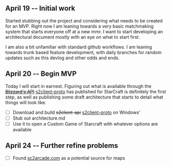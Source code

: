 ## April 19 -- Initial work
Started stubbing out the project and considering what needs to be created for an MVP.  Right now I am leaning towards a very basic matchmaking system that starts everyone off at a new mmr.  I want to start developing an architectural document mostly with an eye on what to start first.

I am also a bit unfamiliar with standard github workflows.  I am leaning towards trunk based feature development, with daily branches for random updates such as this devlog and other odds and ends.

## April 20 -- Begin MVP
Today I will start in earnest.  Figuring out what is available  through the ~~[Blizzard's API](https://github.com/Blizzard/s2client-api)~~ [s2client-proto](https://github.com/Blizzard/s2client-proto) has published for StarCraft is definitely the first step, as well as publishing some draft architecture that starts to detail what things will look like.
 - [ ] Download and build ~~s2client-api~~ [s2client-proto](https://github.com/Blizzard/s2client-proto) on Windows'
 - [ ] Stub out architecture.md
 - [ ] Use it to open a Custom Game of Starcraft with whatever options are available

## April 24 -- Further refine problems
 - [ ] Found [sc2arcade.com](https://sc2arcade.com/map) as a potential source for maps
